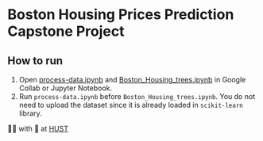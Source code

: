 # Boston Housing Prices Prediction Capstone Project

## How to run

1. Open [process-data.ipynb](./Preprocess%20Data/process-data.ipynb)
   and [Boston_Housing_trees.ipynb](./Tree-based%20methods/Boston_Housing_Trees.ipynb) in Google Collab or Jupyter
   Notebook.
2. Run `process-data.ipynb` before `Boston_Housing_trees.ipynb`. You do not need to upload the dataset since it is
   already loaded in `scikit-learn` library.

🧑‍💻 with 💖 at [HUST](https://hust.edu.vn/)

